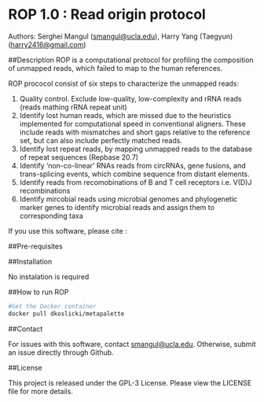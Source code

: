 # ROP 1.0 : Read origin protocol
Authors: Serghei Mangul (smangul@ucla.edu), Harry Yang (Taegyun) (harry2416@gmail.com)

##Description
ROP is a computational protocol for profiling the composition of unmapped reads, which failed to map to the human references. 
 
 
 
ROP prococol consist of six steps to characterize the unmapped reads:

1. Quality control. Exclude low-quality, low-complexity and rRNA reads (reads mathing rRNA repeat unit) 
2. Identify lost human reads, which are missed due to the heuristics implemented for computational speed in conventional aligners. These include reads with mismatches and short gaps relative to the reference set, but can also include perfectly matched reads.  
3. Identify lost repeat reads, by mapping unmapped reads to the database of repeat sequences (Repbase 20.7)
4. Identify ‘non-co-linear’ RNAs reads from circRNAs, gene fusions, and trans-splicing events, which combine sequence from distant elements.
5. Identify reads from recomobinations of B and T cell receptors i.e. V(D)J recombinations
6. Identify mircobial reads using microbial genomes and phylogenetic marker genes to identify microbial reads and assign them to corresponding taxa

If you use this software, please cite :

##Pre-requisites

##Installation

No instalation is required 

##How to run ROP




```bash
#Get the Docker container
docker pull dkoslicki/metapalette
```

##Contact

For issues with this software, contact smangul@ucla.edu. Otherwise, submit an issue directly through Github.

##License

This project is released under the GPL-3 License. Please view the LICENSE file for more details.
